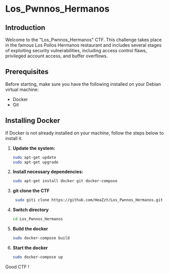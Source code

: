 # Los_Pwnnos_Hermanos

## Introduction

Welcome to the "Los_Pwnnos_Hermanos" CTF. This challenge takes place in the famous Los Pollos Hermanos restaurant and includes several stages of exploiting security vulnerabilities, including access control flaws, privileged account access, and buffer overflows.

## Prerequisites

Before starting, make sure you have the following installed on your Debian virtual machine:

- Docker
- Git

## Installing Docker

If Docker is not already installed on your machine, follow the steps below to install it.

1. **Update the system:**

    ```bash
    sudo apt-get update
    sudo apt-get upgrade
    ```

2. **Install necessary dependencies:**

    ```bash
    sudo apt-get install docker git docker-compose
    ```

3. **git clone the CTF**
   ```bash
    sudo giti clone https://github.com/HeaZzY/Los_Pwnnos_Hermanos.git
    ```
   
4. **Switch directory**
   ```bash
   cd Los_Pwnnos_Hermanos
   ```
   
5. **Build the docker**
   ```bash
   sudo docker-compose build
   ```
   
6. **Start the docker**
   ```bash
   sudo docker-compose up
   ```

Good CTF !

   
